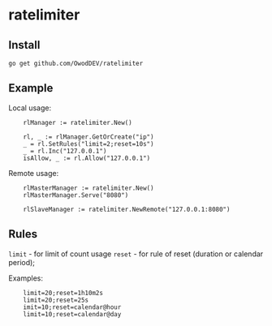 # ratelimiter

## 

## Install

`go get github.com/OwodDEV/ratelimiter`

## Example

Local usage:
```
	rlManager := ratelimiter.New()

	rl, _ := rlManager.GetOrCreate("ip")
	_ = rl.SetRules("limit=2;reset=10s")
	_ = rl.Inc("127.0.0.1")
	isAllow, _ := rl.Allow("127.0.0.1")
```

Remote usage:

```
    rlMasterManager := ratelimiter.New()
    rlMasterManager.Serve("8080")
```


```
    rlSlaveManager := ratelimiter.NewRemote("127.0.0.1:8080")
```

## Rules

`limit` - for limit of count usage
`reset` - for rule of reset (duration or calendar period);

Examples:

```
    limit=20;reset=1h10m2s
    limit=20;reset=25s
    imit=10;reset=calendar@hour
    limit=10;reset=calendar@day
```
